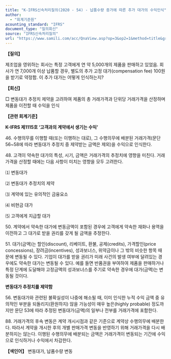 ```yaml
---
title: "K-IFRS신속처리질의(2020 - 54) - 납품수량 증가에 따른 추가 대가의 수익인식"
author:
  - "회계기준원"
acounting_standard: "IFRS"
document_type: "질의회신"
source: "IFRS신속처리질의"
url: "https://www.samili.com/acc/QnaView.asp?op=3&op2=1&method=title&group=2124-15;1&orgcode=3&searchword=&page=29&code=K%2DIFRS%EC%8B%A0%EC%86%8D%EC%B2%98%EB%A6%AC%EC%A7%88%EC%9D%98%2D54%3A202007"
---
```

**【질의】**

  

제조업을 영위하는 회사는 특정 고객에게 연 약 5,000개의 제품을 판매하고 있었음. 회사가 연 7,000개 이상 납품할 경우, 별도의 추가 고정 대가(compensation fee) 100원을 받기로 약정함. 이 추가 대가는 어떻게 인식하는지?

  
  

**【회신】**

  

□ 변동대가 추정치 제약을 고려하여 제품의 총 거래가격과 단위당 거래가격을 산정하며 제품을 이전할 때 수익을 인식

  
  

**【관련 회계기준】**

  

**K-IFRS 제1115호 ‘고객과의 계약에서 생기는 수익’**

  

46\. 수행의무를 이행할 때(또는 이행하는 대로), 그 수행의무에 배분된 거래가격(문단 56~58에 따라 변동대가 추정치 중 제약받는 금액은 제외)을 수익으로 인식한다.

  

48\. 고객이 약속한 대가의 특성, 시기, 금액은 거래가격의 추정치에 영향을 미친다. 거래가격을 산정할 때에는 다음 사항이 미치는 영향을 모두 고려한다.

⑴ 변동대가

⑵ 변동대가 추정치의 제약

⑶ 계약에 있는 유의적인 금융요소

⑷ 비현금 대가

⑸ 고객에게 지급할 대가

  

50\. 계약에서 약속한 대가에 변동금액이 포함된 경우에 고객에게 약속한 재화나 용역을 이전하고 그 대가로 받을 권리를 갖게 될 금액을 추정한다.

  

51\. 대가(금액)는 할인(discount), 리베이트, 환불, 공제(credits), 가격할인(price concessions), 장려금(incentives), 성과보너스, 위약금이나 그 밖의 비슷한 항목 때문에 변동될 수 있다. 기업이 대가를 받을 권리가 미래 사건의 발생 여부에 달려있는 경우에도 약속한 대가는 변동될 수 있다. 예를 들면 반품권을 부여하여 제품을 판매하거나 특정 단계에 도달해야 고정금액의 성과보너스를 주기로 약속한 경우에 대가(금액)는 변동될 것이다.

  

**변동대가 추정치를 제약함**

  

56\. 변동대가와 관련된 불확실성이 나중에 해소될 때, 이미 인식한 누적 수익 금액 중 유의적인 부분을 되돌리지(환원하지) 않을 가능성이 매우 높은(highly probable) 정도까지만 문단 53에 따라 추정된 변동대가(금액)의 일부나 전부를 거래가격에 포함한다.

  

88\. 거래가격의 후속 변동은 계약 개시시점과 같은 기준으로 계약상 수행의무에 배분한다. 따라서 계약을 개시한 후의 개별 판매가격 변동을 반영하기 위해 거래가격을 다시 배분하지는 않는다. 이행된 수행의무에 배분되는 금액은 거래가격이 변동되는 기간에 수익으로 인식하거나 수익에서 차감한다.

  
  

**【색인어】** 변동대가, 납품수량 변동
